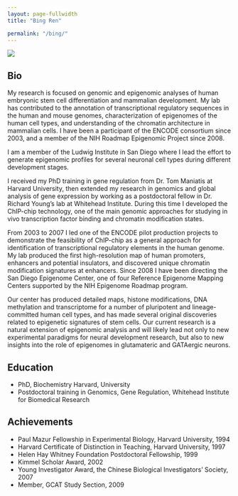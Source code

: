 ```yaml
---
layout: page-fullwidth
title: "Bing Ren"

permalink: "/bing/"
---
```

 <img src="{{site.urlimg}}team-bingren.jpg">

## Bio
My research is focused on genomic and epigenomic analyses of human embryonic stem cell differentiation and mammalian development. My lab has contributed to the annotation of transcriptional regulatory sequences in the human and mouse genomes, characterization of epigenomes of the human cell types, and understanding of the chromatin architecture in mammalian cells. I have been a participant of the ENCODE consortium since 2003, and a member of the NIH Roadmap Epigenomic Project since 2008. 

I am a member of the Ludwig Institute in San Diego where I lead the effort to generate epigenomic profiles for several neuronal cell types during different development stages.

I received my PhD training in gene regulation from Dr. Tom Maniatis at Harvard University, then extended my research in genomics and global analysis of gene expression by working as a postdoctoral fellow in Dr. Richard Young’s lab at Whitehead Institute. During this time I developed the ChIP-chip technology, one of the main genomic approaches for studying in vivo transcription factor binding and chromatin modification states.

From 2003 to 2007 I led one of the ENCODE pilot production projects to demonstrate the feasibility of ChIP-chip as a general approach for identification of transcriptional regulatory elements in the human genome. My lab produced the first high-resolution map of human promoters, enhancers and potential insulators, and discovered unique chromatin modification signatures at enhancers. Since 2008 I have been directing the San Diego Epigenome Center, one of four Reference Epigenome Mapping Centers supported by the NIH Epigenome Roadmap program.

Our center has produced detailed maps, histone modifications, DNA methylation and transcriptome for a number of pluripotent and lineage-committed human cell types, and has made several original discoveries related to epigenetic signatures of stem cells.  Our current research is a natural extension of epigenomic analysis and will likely lead not only to new experimental paradigms for neural development research, but also to new insights into the role of epigenomes in glutamateric and GATAergic neurons.

## Education
* PhD, Biochemistry Harvard, University
* Postdoctoral training in Genomics, Gene Regulation, Whitehead Institute for Biomedical Research


## Achievements
* Paul Mazur Fellowship in Experimental Biology, Harvard University, 1994
* Harvard Certificate of Distinction in Teaching, Harvard University, 1997
* Helen Hay Whitney Foundation Postdoctoral Fellowship, 1999
* Kimmel Scholar Award, 2002
* Young Investigator Award, the Chinese Biological Investigators’ Society, 2007
* Member, GCAT Study Section, 2009
